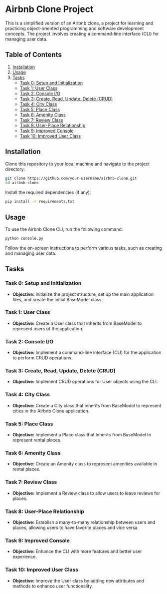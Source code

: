 # Airbnb Clone Project

This is a simplified version of an Airbnb clone, a project for learning and practicing object-oriented programming and software development concepts. The project involves creating a command-line interface (CLI) for managing user data.

## Table of Contents

1. [Installation](#installation)
2. [Usage](#usage)
3. [Tasks](#tasks)
    - [Task 0: Setup and Initialization](#task-0-setup-and-initialization)
    - [Task 1: User Class](#task-1-user-class)
    - [Task 2: Console I/O](#task-2-console-io)
    - [Task 3: Create, Read, Update, Delete (CRUD)](#task-3-create-read-update-delete-crud)
    - [Task 4: City Class](#task-4-city-class)
    - [Task 5: Place Class](#task-5-place-class)
    - [Task 6: Amenity Class](#task-6-amenity-class)
    - [Task 7: Review Class](#task-7-review-class)
    - [Task 8: User-Place Relationship](#task-8-user-place-relationship)
    - [Task 9: Improved Console](#task-9-improved-console)
    - [Task 10: Improved User Class](#task-10-improved-user-class)


## Installation

Clone this repository to your local machine and navigate to the project directory:

```bash
git clone https://github.com/your-username/airbnb-clone.git
cd airbnb-clone
```

Install the required dependencies (if any):

```bash
pip install -r requirements.txt
```

## Usage

To use the Airbnb Clone CLI, run the following command:

```bash
python console.py
```

Follow the on-screen instructions to perform various tasks, such as creating and managing user data.

## Tasks

### Task 0: Setup and Initialization

- **Objective:** Initialize the project structure, set up the main application files, and create the initial BaseModel class.

### Task 1: User Class

- **Objective:** Create a User class that inherits from BaseModel to represent users of the application.

### Task 2: Console I/O

- **Objective:** Implement a command-line interface (CLI) for the application to perform CRUD operations.

### Task 3: Create, Read, Update, Delete (CRUD)

- **Objective:** Implement CRUD operations for User objects using the CLI.

### Task 4: City Class

- **Objective:** Create a City class that inherits from BaseModel to represent cities in the Airbnb Clone application.

### Task 5: Place Class

- **Objective:** Implement a Place class that inherits from BaseModel to represent rental places.

### Task 6: Amenity Class

- **Objective:** Create an Amenity class to represent amenities available in rental places.

### Task 7: Review Class

- **Objective:** Implement a Review class to allow users to leave reviews for places.

### Task 8: User-Place Relationship

- **Objective:** Establish a many-to-many relationship between users and places, allowing users to have favorite places and vice versa.

### Task 9: Improved Console

- **Objective:** Enhance the CLI with more features and better user experience.

### Task 10: Improved User Class

- **Objective:** Improve the User class by adding new attributes and methods to enhance user functionality.
